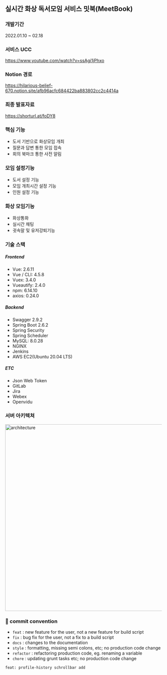 
## 실시간 화상 독서모임 서비스 밋북(MeetBook)
### 개발기간
2022.01.10 ~ 02.18

### 서비스 UCC
https://www.youtube.com/watch?v=ssAgi1jPhxo

### Notion 경로
https://hilarious-belief-670.notion.site/afb96acfc684422ba883802cc2c4414a

### 최종 발표자료
https://shorturl.at/foDY8

### 핵심 기능
- 도서 기반으로 화상모임 개최
- 질문과 답변 통한 모임 접속
- 회의 북마크 통한 사전 알림

### 모임 설정기능
- 도서 설정 기능
- 모임 개최시간 설정 기능
- 인원 설정 기능

### 화상 모임기능
- 화상통화
- 실시간 채팅
- 귓속말 및 유저강퇴기능

### 기술 스택
##### Frontend
- Vue: 2.6.11
- Vue / CLI: 4.5.8
- Vuex: 3.4.0
- Vueautify: 2.4.0
- npm: 6.14.10
- axios: 0.24.0

##### Backend
- Swagger 2.9.2
- Spring Boot 2.6.2
- Spring Security
- Spring Scheduler
- MySQL: 8.0.28
- NGINX
- Jenkins
- AWS EC2(Ubuntu 20.04 LTS)

##### ETC
- Json Web Token
- GitLab
- Jira
- Webex
- Openvidu

### 서버 아키텍쳐
<img width="600" alt="architecture" src="https://user-images.githubusercontent.com/78768769/156929937-71710193-5bb8-4fc5-9463-970664af0578.png">


### 🌈 commit convention

- `feat` : new feature for the user, not a new feature for build script
- `fix` : bug fix for the user, not a fix to a build script
- `docs` : changes to the documentation
- `style` : formatting, missing semi colons, etc; no production code change
- `refactor` : refactoring production code, eg. renaming a variable
- `chore` : updating grunt tasks etc; no production code change

```bash
feat: profile-history schrollbar add
```



